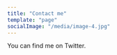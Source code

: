 ```yaml
---
title: "Contact me"
template: "page"
socialImage: "/media/image-4.jpg"
---
```


You can find me on Twitter.